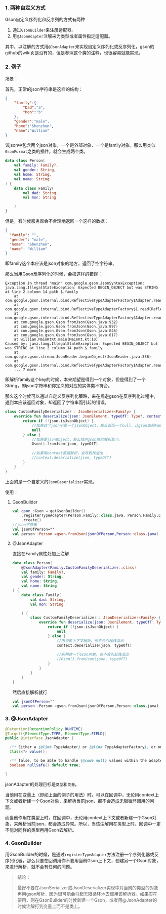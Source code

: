 ### 1. 两种自定义方式

Gson自定义序列化和反序列的方式有两种
1. 通过`GsonBuilder`来注册适配器。
2. 用`@JsonAdapter`注解来为类型或者属性指定适配器。



其中，以注解的方式用`@JsonAdapter`来实现自定义序列化或反序列化，gson的github的wiki页是没有的，但是参照这个类的注释，也很容易就能实现。



### 2. 例子

场景：

首先，正常的json字符串是这样的结构：

``` json
{
    "family":{
        "Dad":"a",
        "Mon":"b"
    },
    "gender":"male",
    "home":"Shenzhen",
    "name":"William"
}
```

该json中包含两个json对象，一个是外部对象，一个是family对象。那么用类似`GsonFormat`之类的插件，就会生成两个类。

``` kotlin
data class Person(
    val family: Family?,
    val gender: String,
    val home: String,
    val name: String
) {
    data class Family(
        val dad: String,
        val mon: String

    )
}
```



但是，有时候服务器会不合理地返回一个这样的数据：

``` json
{
  "family": "",
  "gender": "male",
  "home": "Shenzhen",
  "name": "William"
}
```

即family这个本应该是json对象的地方，返回了空字符串。

那么当用Gson反序列化的时候，会报这样的错误：

``` 
Exception in thread "main" com.google.gson.JsonSyntaxException: java.lang.IllegalStateException: Expected BEGIN_OBJECT but was STRING at line 2 column 14 path $.family
	at com.google.gson.internal.bind.ReflectiveTypeAdapterFactory$Adapter.read(ReflectiveTypeAdapterFactory.java:226)
	at com.google.gson.internal.bind.ReflectiveTypeAdapterFactory$1.read(ReflectiveTypeAdapterFactory.java:131)
	at com.google.gson.internal.bind.ReflectiveTypeAdapterFactory$Adapter.read(ReflectiveTypeAdapterFactory.java:222)
	at com.google.gson.Gson.fromJson(Gson.java:932)
	at com.google.gson.Gson.fromJson(Gson.java:897)
	at com.google.gson.Gson.fromJson(Gson.java:846)
	at com.google.gson.Gson.fromJson(Gson.java:817)
	at william.MainKtKt.main(MainKt.kt:10)
Caused by: java.lang.IllegalStateException: Expected BEGIN_OBJECT but was STRING at line 2 column 14 path $.family
	at com.google.gson.stream.JsonReader.beginObject(JsonReader.java:386)
	at com.google.gson.internal.bind.ReflectiveTypeAdapterFactory$Adapter.read(ReflectiveTypeAdapterFactory.java:215)
	... 7 more

```

即解析family这个key的时候，本来期望是得到一个对象，但是得到了一个String，即json字符串和你定义的对应的实体类不符合。



那么这个时候可以通过自定义反序列化策略，来在规避gson在反序列化过程中，遇到本应该返回对象，却返回了字符串而引起的错误。

``` kotlin
class CustomFamilyDeserializer : JsonDeserializer<Family> {
    override fun deserialize(json: JsonElement, typeOfT: Type?, context: JsonDeserializationContext): Family? {
        return if (!json.isJsonObject) {
            //如果这个json不是一个jsonObject，那么返回一个null，让gson去把Family属性映射成null即可。
            null
        } else {            
            //如果是jsonObject，那么就用gson继续解析即可。
            Gson().fromJson(json, typeOfT)
            
            //如果用context直接解析，会导致栈溢出
            //context.deserialize(json, typeOfT)
        }
    }
}
```

上面的是一个自定义的`JsonDeserializer`实现。

使用：

1. GsonBuilder

   ``` kotlin
   val gson :Gson = getGsonBuilder()
       .registerTypeAdapter(Person.Family::class.java, Person.Family.CustomFamilyDeserializer())
       .create()
   //json字符串
   val jsonOfPerson=""
   val person :Person =gson.fromJson(jsonOfPerson,Person::class.java)
   ```

2. @JsonAdapter

   直接在Family属性处加上注解

   ``` kotlin
   data class Person(
       @JsonAdapter(Family.CustomFamilyDeserializer::class)
       val family: Family?,
       val gender: String,
       val home: String,
       val name: String
   ) {
       data class Family(
           val dad: String,
           val mon: String
   
       ) {
           class CustomFamilyDeserializer : JsonDeserializer<Family> {
               override fun deserialize(json: JsonElement, typeOfT: Type?, context: JsonDeserializationContext): Family? {
                   return if (!json.isJsonObject) {
                       null
                   } else {
                       //用当前上下文解析，也不会引起栈溢出
                       context.deserialize(json, typeOfT)
                       
                       //新构建一个Gson对象，也不会引起栈溢出
                       //Gson().fromJson(json, typeOfT)
                   }
               }
           }
       }
   }
   ```

   然后直接解析就行

   ``` kotlin
   val jsonOfPerson=""
   val person :Person =gson.fromJson(jsonOfPerson,Person::class.java)
   ```



### 3. @JsonAdapter

``` java
@Retention(RetentionPolicy.RUNTIME)
@Target({ElementType.TYPE, ElementType.FIELD})
public @interface JsonAdapter {

  /** Either a {@link TypeAdapter} or {@link TypeAdapterFactory}, or one or both of {@link JsonDeserializer} or {@link JsonSerializer}. */
  Class<?> value();

  /** false, to be able to handle {@code null} values within the adapter, default value is true. */
  boolean nullSafe() default true;

}
```

jsonAdapter的处理目标是`类型`和`变量`。



当他用在变量上（即如上面的例子的用法）时，可以在回调中，无论用context上下文或者新建一个Gson对象，来解析当前json，都不会造成无限循环调用的问题。

而当他作用在类型上时，在回调中，无论用context上下文或者新建一个Gson对象，来解析当前json，都会造成异常。所以，当该注解用在类型上时，回调中一定不能对同样的类型再用Gson去解析。



### 4. GsonBuilder

用GsonBuilder的时候，是通过`registerTypeAdapter`方法注册一个序列化器或反序列化器，那么只要在回调用你不要用当前Gson上下文，创建另一个Gson对象，来进行解析，就不会有任何的问题。



> 结论：
>
> 最好不要在JsonSerializer或JsonDeserializer实现中对当前的类型的对象再用gson解析，因为很可能会引起无限循环地去调用该解析器。如果实在要用，则在GsonBuilder的时候新建一个Gson，或者用@JsonAdapter的时候注解打到变量上而不是类上。

